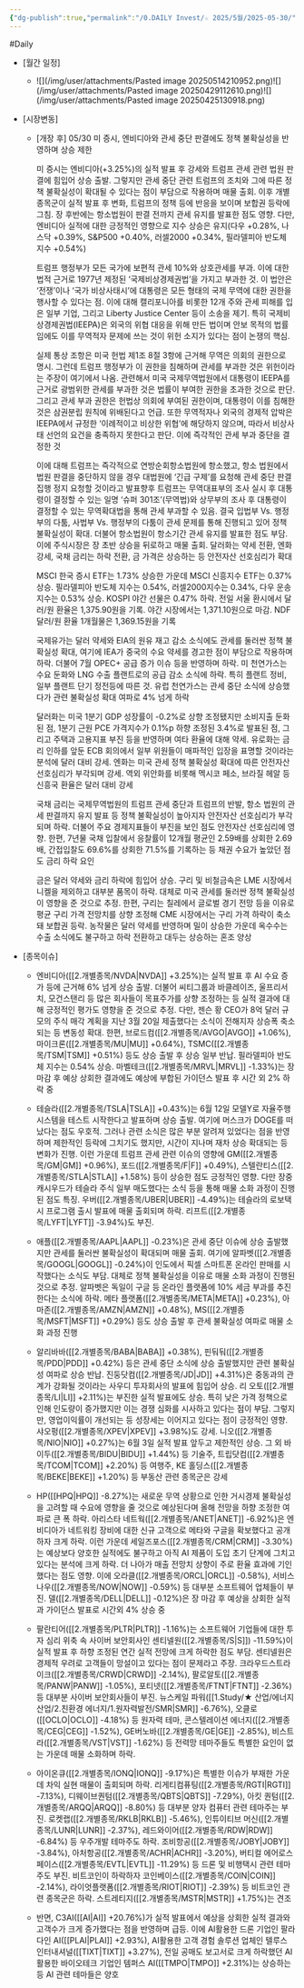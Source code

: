 ```yaml
---
{"dg-publish":true,"permalink":"/0.DAILY Invest/☆ 2025/5월/2025-05-30/","created":"2025-05-30T06:40:14.773+09:00","updated":"2025-06-04T20:56:22.054+09:00"}
---
```


#Daily 


- [월간 일정]
	- ![](/img/user/attachments/Pasted image 20250514210952.png)![](/img/user/attachments/Pasted image 20250429112610.png)![](/img/user/attachments/Pasted image 20250425130918.png)



- [시장변동]
	- [개장 후] 05/30 미 증시, 엔비디아와 관세 중단 판결에도 정책 불확실성을 반영하며 상승 제한
	  
	  미 증시는 엔비디아(+3.25%)의 실적 발표 후 강세와 트럼프 관세 관련 법원 판결에 힘입어 상승 출발. 그렇지만 관세 중단 관련 트럼프의 조치와 그에 따른 정책 불확실성이 확대될 수 있다는 점이 부담으로 작용하며 매물 출회. 이후 개별 종목군이 실적 발표 후 변화, 트럼프의 정책 등에 반응을 보이며 보합권 등락에 그침. 장 후반에는 항소법원이 판결 전까지 관세 유지를 발표한 점도 영향. 다만, 엔비디아 실적에 대한 긍정적인 영향으로 지수 상승은 유지(다우 +0.28%, 나스닥 +0.39%, S&P500 +0.40%, 러셀2000 +0.34%, 필라델피아 반도체 지수 +0.54%)
	  
	  트럼프 행정부가 모든 국가에 보편적 관세 10%와 상호관세를 부과. 이에 대한 법적 근거로 1977년 제정된 ‘국제비상경제권법’을 가지고 부과한 것. 이 법안은 ‘전쟁’이나 ‘국가 비상사태시’에 대통령은 모든 형태의 국제 무역에 대한 권한을 행사할 수 있다는 점. 이에 대해 캘리포니아를 비롯한 12개 주와 관세 피해를 입은 일부 기업, 그리고 Liberty Justice Center 등이 소송을 제기. 특히 국제비상경제권법(IEEPA)은 외국의 위협 대응을 위해 만든 법이며 안보 목적의 법률임에도 이를 무역적자 문제에 쓰는 것이 위헌 소지가 있다는 점이 논쟁의 핵심.
	  
	  실제 통상 조항은 미국 헌법 제1조 8절 3항에 근거해 무역은 의회의 권한으로 명시. 그런데 트럼프 행정부가 이 권한을 침해하며 관세를 부과한 것은 위헌이라는 주장이 여기에서 나옴. 관련해서 미국 국제무역법원에서 대통령이 IEEPA를 근거로 광범위한 관세를 부과한 것은 법률이 부여한 권한을 초과한 것으로 판단. 그리고 관세 부과 권한은 헌법상 의회에 부여된 권한이며, 대통령이 이를 침해한 것은 삼권분립 원칙에 위배된다고 언급. 또한 무역적자나 외국의 경제적 압박은 IEEPA에서 규정한 ‘이례적이고 비상한 위협’에 해당하지 않으며, 따라서 비상사태 선언의 요건을 충족하지 못한다고 판단. 이에 즉각적인 관세 부과 중단을 결정한 것
	  
	  이에 대해 트럼프는 즉각적으로 연방순회항소법원에 항소했고, 항소 법원에서 법원 판결을 중단하지 않을 경우 대법원에 ‘긴급 구제’를 요청해 관세 중단 판결 집행 정지 요청할 것이라고 발표향후 트럼프는 무역대표부의 조사 실시 후 대통령이 결정할 수 있는 일명 ‘슈퍼 301조’(무역법)와 상무부의 조사 후 대통령이 결정할 수 있는 무역확대법을 통해 관세 부과할 수 있음. 결국 입법부 Vs. 행정부의 다툼, 사법부 Vs. 행정부의 다툼이 관세 문제를 통해 진행되고 있어 정책 불확실성이 확대. 더불어 항소법원이 항소기간 관세 유지를 발표한 점도 부담. 이에 주식시장은 장 초반 상승을 뒤로하고 매물 출회. 달러화는 약세 전환, 엔화 강세, 국채 금리는 하락 전환, 금 가격은 상승하는 등 안전자산 선호심리가 확대
	  
	  MSCI 한국 증시 ETF는 1.73% 상승한 가운데 MSCI 신흥지수 ETF는 0.37% 상승. 필라델피아 반도체 지수는 0.54%, 러셀2000지수는 0.34%, 다우 운송지수는 0.53% 상승. KOSPI 야간 선물은 0.47% 하락. 전일 서울 환시에서 달러/원 환율은 1,375.90원을 기록. 야간 시장에서는 1,371.10원으로 마감. NDF 달러/원 환율 1개월물은 1,369.15원을 기록
	  
	  국제유가는 달러 약세와 EIA의 원유 재고 감소 소식에도 관세를 둘러싼 정책 불확실성 확대, 여기에 IEA가 중국의 수요 약세를 경고한 점이 부담으로 작용하며 하락. 더불어 7월 OPEC+ 공급 증가 이슈 등을 반영하며 하락. 미 천연가스는 수요 둔화와 LNG 수출 플랜트로의 공급 감소 소식에 하락. 특히 플랜트 정비, 일부 플랜트 단기 정전등에 따른 것. 유럽 천연가스는 관세 중단 소식에 상승했다가 관련 불확실성 확대 여파로 4% 넘게 하락
	  
	  달러화는 미국 1분기 GDP 성장률이 -0.2%로 상향 조정됐지만 소비지출 둔화된 점, 1분기 근원 PCE 가격지수가 0.1%p 하향 조정된 3.4%로 발표된 점, 그리고 주택과 고용지표 부진 등을 반영하며 여타 환율에 대해 약세. 유로화는 금리 인하를 앞둔 ECB 회의에서 일부 위원들이 매파적인 입장을 표명할 것이라는 분석에 달러 대비 강세. 엔화는 미국 관세 정책 불확실성 확대에 따른 안전자산 선호심리가 부각되며 강세. 역외 위안화를 비롯해 멕시코 페소, 브라질 헤알 등 신흥국 환율은 달러 대비 강세
	  
	  국채 금리는 국제무역법원의 트럼프 관세 중단과 트럼프의 반발, 항소 법원의 관세 판결까지 유지 발표 등 정책 불확실성이 높아지자 안전자산 선호심리가 부각되며 하락. 더불어 주요 경제지표들이 부진을 보인 점도 안전자산 선호심리에 영향. 한편, 7년물 국채 입찰에서 응찰률이 12개월 평균인 2.59배를 상회한 2.69배, 간접입찰도 69.6%를 상회한 71.5%를 기록하는 등 채권 수요가 높았던 점도 금리 하락 요인
	  
	  금은 달러 약세와 금리 하락에 힘입어 상승. 구리 및 비철금속은 LME 시장에서 니켈을 제외하고 대부분 품목이 하락. 대체로 미국 관세를 둘러싼 정책 불확실성이 영향을 준 것으로 추정. 한편, 구리는 칠레에서 글로벌 경기 전망 등을 이유로 평균 구리 가격 전망치를 상향 조정해 CME 시장에서는 구리 가격 하락이 축소돼 보합권 등락. 농작물은 달러 약세를 반영하며 밀이 상승한 가운데 옥수수는 수출 소식에도 불구하고 하락 전환하고 대두는 상승하는 혼조 양상




- [종목이슈]
	- 엔비디아([[2.개별종목/NVDA\|NVDA]] +3.25%)는 실적 발표 후 AI 수요 증가 등에 근거해 6% 넘게 상승 출발. 더불어 씨티그룹과 바클레이즈, 울프리서치, 모건스탠리 등 많은 회사들이 목표주가를 상향 조정하는 등 실적 결과에 대해 긍정적인 평가도 영향을 준 것으로 추정. 다만, 젠슨 황 CEO가 8억 달러 규모의 주식 매각 계획을 지난 3월 20일 제출했다는 소식이 전해지자 상승폭 축소되는 등 변동성 확대. 한편, 브로드컴([[2.개별종목/AVGO\|AVGO]] +1.06%), 마이크론([[2.개별종목/MU\|MU]] +0.64%), TSMC([[2.개별종목/TSM\|TSM]] +0.51%) 등도 상승 출발 후 상승 일부 반납. 필라델피아 반도체 지수는 0.54% 상승. 마벨테크([[2.개별종목/MRVL\|MRVL]] -1.33%)는 장 마감 후 예상 상회한 결과에도 예상에 부합된 가이던스 발표 후 시간 외 2% 하락 중

	- 테슬라([[2.개별종목/TSLA\|TSLA]] +0.43%)는 6월 12일 모델Y로 자율주행 시스템을 테스트 시작한다고 발표하며 상승 출발. 여기에 머스크가 DOGE를 떠났다는 점도 우호적. 그러나 관련 소식은 많은 부분 알려져 있었다는 점을 반영하며 제한적인 등락에 그치기도 했지만, 시간이 지나며 재차 상승 확대되는 등 변화가 진행. 이런 가운데 트럼프 관세 관련 이슈의 영향에 GM([[2.개별종목/GM\|GM]] +0.96%), 포드([[2.개별종목/F\|F]] +0.49%), 스텔란티스([[2.개별종목/STLA\|STLA]] +1.58%) 등이 상승한 점도 긍정적인 영향. 다만 장중 캐시우드가 테슬라 주식 일부 매도했다는 소식 등을 통해 매물 소화 과정이 진행된 점도 특징. 우버([[2.개별종목/UBER\|UBER]] -4.49%)는 테슬라의 로보택시 프로그램 출시 발표에 매물 출회되며 하락. 리프트([[2.개별종목/LYFT\|LYFT]] -3.94%)도 부진.

	- 애플([[2.개별종목/AAPL\|AAPL]] -0.23%)은 관세 중단 이슈에 상승 출발했지만 관세를 둘러싼 불확실성이 확대되며 매물 출회. 여기에 알파벳([[2.개별종목/GOOGL\|GOOGL]] -0.24%)이 인도에서 픽셀 스마트폰 온라인 판매를 시작했다는 소식도 부담. 대체로 정책 불확실성을 이유로 매물 소화 과정이 진행된 것으로 추정. 알파벳은 독일이 구글 등 온라인 플랫폼에 10% 세금 부과를 추진한다는 소식에 하락. 메타 플랫폼([[2.개별종목/META\|META]] +0.23%), 아마존([[2.개별종목/AMZN\|AMZN]] +0.48%), MS([[2.개별종목/MSFT\|MSFT]] +0.29%) 등도 상승 출발 후 관세 불확실성 여파로 매물 소화 과정 진행

	- 알리바바([[2.개별종목/BABA\|BABA]] +0.38%), 핀둬둬([[2.개별종목/PDD\|PDD]] +0.42%) 등은 관세 중단 소식에 상승 출발했지만 관련 불확실성 여파로 상승 반납. 진둥닷컴([[2.개별종목/JD\|JD]] +4.31%)은 중동과의 관계가 강화될 것이라는 사우디 투자회사의 발표에 힘입어 상승. 리 오토([[2.개별종목/LI\|LI]] +2.11%)는 부진한 실적 발표에도 상승. 특히 낮은 가격 정책으로 인해 인도량이 증가했지만 이는 경쟁 심화를 시사하고 있다는 점이 부담. 그렇지만, 영업이익률이 개선되는 등 성장세는 이어지고 있다는 점이 긍정적인 영향. 샤오펑([[2.개별종목/XPEV\|XPEV]] +3.98%)도 강세. 니오([[2.개별종목/NIO\|NIO]] +0.27%)는 6월 3일 실적 발표 앞두고 제한적인 상승. 그 외 바이두([[2.개별종목/BIDU\|BIDU]] +1.44%) 등 기술주, 트립닷컴([[2.개별종목/TCOM\|TCOM]] +2.20%) 등 여행주, KE 홀딩스([[2.개별종목/BEKE\|BEKE]] +1.20%) 등 부동산 관련 종목군은 강세

	- HP([[HPQ\|HPQ]] -8.27%)는 새로운 무역 상황으로 인한 거시경제 불확실성을 고려할 때 수요에 영향을 줄 것으로 예상된다며 올해 전망을 하향 조정한 여파로 큰 폭 하락. 아리스타 네트웍([[2.개별종목/ANET\|ANET]] -6.92%)은 엔비디아가 네트워킹 장비에 대한 신규 고객으로 메타와 구글을 확보했다고 공개하자 크게 하락. 이런 가운데 세일즈포스([[2.개별종목/CRM\|CRM]] -3.30%)는 예상보다 양호한 실적에도 불구하고 아직 AI 제품이 도입 초기 단계에 그치고 있다는 분석에 크게 하락. 더 나아가 매출 전망치 상향이 주로 환율 효과에 기인했다는 점도 영향. 이에 오라클([[2.개별종목/ORCL\|ORCL]] -0.58%), 서비스나우([[2.개별종목/NOW\|NOW]] -0.59%) 등 대부분 소프트웨어 업체들이 부진. 델([[2.개별종목/DELL\|DELL]] -0.12%)은 장 마감 후 예상을 상회한 실적과 가이던스 발표로 시간외 4% 상승 중

	- 팔란티어([[2.개별종목/PLTR\|PLTR]] -1.16%)는 소프트웨어 기업들에 대한 투자 심리 위축 속 사이버 보안회사인 센티넬원([[2.개별종목/S\|S]]) -11.59%)이 실적 발표 후 하향 조정된 연간 실적 전망에 크게 하락한 점도 부담. 센티넬원은 경제적 우려로 고객들이 망설이고 있다는 점이 문제라고 주장. 크라우드스트라이크([[2.개별종목/CRWD\|CRWD]] -2.14%), 팔로알토([[2.개별종목/PANW\|PANW]] -1.05%), 포티넷([[2.개별종목/FTNT\|FTNT]] -2.36%) 등 대부분 사이버 보안회사들이 부진. 뉴스케일 파워([[1.Study/★ 산업/에너지 산업/2.친환경 에너지/1.원자력발전/SMR\|SMR]] -6.76%), 오클로([[OCLO\|OCLO]] -4.18%) 등 원자력 테마, 콘스텔레이션 에너지([[2.개별종목/CEG\|CEG]] -1.52%), GE버노바([[2.개별종목/GE\|GE]] -2.85%), 비스트라([[2.개별종목/VST\|VST]] -1.62%) 등 전력망 테마주들도 특별한 요인이 없는 가운데 매물 소화하며 하락.

	- 아이온큐([[2.개별종목/IONQ\|IONQ]] -9.17%)은 특별한 이슈가 부재한 가운데 차익 실현 매물이 출회되며 하락. 리게티컴퓨팅([[2.개별종목/RGTI\|RGTI]] -7.13%), 디웨이브퀀텀([[2.개별종목/QBTS\|QBTS]] -7.29%), 아킷 퀀텀([[2.개별종목/ARQQ\|ARQQ]] -8.80%) 등 대부분 양자 컴퓨터 관련 테마주는 부진. 로켓랩([[2.개별종목/RKLB\|RKLB]] -5.46%), 인튜이티브 머신([[2.개별종목/LUNR\|LUNR]] -2.37%), 레드와이어([[2.개별종목/RDW\|RDW]] -6.84%) 등 우주개발 테마주도 하락. 조비항공([[2.개별종목/JOBY\|JOBY]] -3.84%), 아처항공([[2.개별종목/ACHR\|ACHR]] -3.20%), 버티컬 에어로스페이스([[2.개별종목/EVTL\|EVTL]] -11.29%) 등 드론 및 비행택시 관련 테마주도 부진. 비트코인이 하락하자 코인베이스([[2.개별종목/COIN\|COIN]] -2.14%), 라이엇플랫폼([[2.개별종목/RIOT\|RIOT]] -2.39%) 등 비트코인 관련 종목군은 하락. 스트레티지([[2.개별종목/MSTR\|MSTR]] +1.75%)는 견조

	- 반면, C3AI([[AI\|AI]] +20.76%)가 실적 발표에서 예상을 상회한 실적 결과와 고객수가 크게 증가했다는 점을 반영하며 급등. 이에 AI활용한 드론 기업인 팔라다인 AI([[PLAI\|PLAI]] +2.93%), AI활용한 고객 경험 솔루션 업체인 텔루스 인터내셔널([[TIXT\|TIXT]] +3.27%), 전일 공매도 보고서로 크게 하락했던 AI 활용한 바이오테크 기업인 템퍼스 AI([[TMPO\|TMPO]] +2.31%)는 상승하는 등 AI 관련 테마들은 양호
